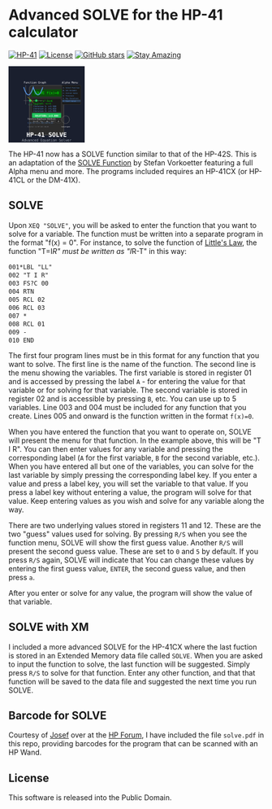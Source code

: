 # Advanced SOLVE for the HP-41 calculator

[![HP-41](https://img.shields.io/badge/HP--41-Calculator-orange)](https://en.wikipedia.org/wiki/HP-41C)
[![License](https://img.shields.io/badge/License-Public%20Domain-brightgreen.svg)](https://unlicense.org/)
[![GitHub stars](https://img.shields.io/github/stars/isene/hp-41_solve.svg)](https://github.com/isene/hp-41_solve/stargazers)
[![Stay Amazing](https://img.shields.io/badge/Stay-Amazing-blue.svg)](https://isene.org)

<img src="img/hp41_solve_logo.svg" align="left" width="150" height="150" alt="HP-41 SOLVE Logo">
<br clear="left"/>

The HP-41 now has a SOLVE function similar to that of the HP-42S. This is an adaptation of the [SOLVE Function](https://www.hpmuseum.org/software/41solvr.htm) by Stefan Vorkoetter featuring a full Alpha menu and more. The programs included requires an HP-41CX (or HP-41CL or the DM-41X).

## SOLVE
Upon `XEQ "SOLVE"`, you will be asked to enter the function that you want to solve for a variable. The function must be written into a separate program in the format "f(x) = 0". For instance, to solve the function of [Little's Law](https://github.com/isene/hp-41_LittlesLaw), the function "T=I*R" must be written as "I*R-T" in this way:

```
001*LBL "LL"
002 "T I R"
003 FS?C 00
004 RTN
005 RCL 02
006 RCL 03
007 *
008 RCL 01
009 -
010 END 

```
The first four program lines must be in this format for any function that you want to solve. The first line is the name of the function. The second line is the menu showing the variables. The first variable is stored in register 01 and is accessed by pressing the label `A` - for entering the value for that variable or for solving for that variable. The second variable is stored in register 02 and is accessible by pressing `B`, etc. You can use up to 5 variables. Line 003 and 004 must be included for any function that you create. Lines 005 and onward is the function written in the format `f(x)=0`.

When you have entered the function that you want to operate on, SOLVE will present the menu for that function. In the example above, this will be "T I R". You can then enter values for any variable and pressing the corresponding label (`A` for the first variable, `B` for the second variable, etc.). When you have entered all but one of the variables, you can solve for the last variable by simply pressing the corresponding label key. If you enter a value and press a label key, you will set the variable to that value. If you press a label key without entering a value, the program will solve for that value. Keep entering values as you wish and solve for any variable along the way.

There are two underlying values stored in registers 11 and 12. These are the two "guess" values used for solving. By pressing `R/S` when you see the function menu, SOLVE will show the first guess value. Another `R/S` will present the second guess value. These are set to `0` and `5` by default. If you press `R/S` again, SOLVE will indicate that You can change these values by entering the first guess value, `ENTER`, the second guess value, and then press `a`.

After you enter or solve for any value, the program will show the value of that variable.

## SOLVE with XM
I included a more advanced SOLVE for the HP-41CX where the last fuction is stored in an Extended Memory data file called `SOLVE`. When you are asked to input the function to solve, the last function will be suggested. Simply press `R/S` to solve for that function. Enter any other function, and that that function will be saved to the data file and suggested the next time you run SOLVE.

## Barcode for SOLVE
Courtesy of [Josef](https://www.hpmuseum.org/forum/user-13142.html) over at the [HP Forum](https://www.hpmuseum.org/forum/), I have included the file `solve.pdf` in this repo, providing barcodes for the program that can be scanned with an HP Wand.

## License
This software is released into the Public Domain.

